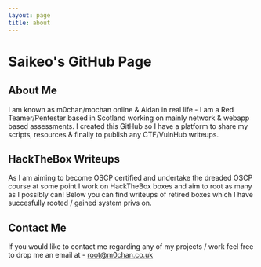 ```yaml
---
layout: page
title: about
---
```


# Saikeo's GitHub Page

## About Me

I am known as m0chan/mochan online & Aidan in real life - I am a Red Teamer/Pentester based in Scotland working on mainly network & webapp based assessments. I created this GitHub so I have a platform to share my scripts, resources & finally to publish any CTF/VulnHub writeups. 

## HackTheBox Writeups

As I am aiming to become OSCP certified and undertake the dreaded OSCP course at some point I work on HackTheBox boxes and aim to root as many as I possibly can! Below you can find writeups of retired boxes which I have succesfully rooted / gained system privs on. 

## Contact Me

If you would like to contact me regarding any of my projects / work feel free to drop me an email at - root@m0chan.co.uk 